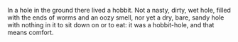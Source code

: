 In a hole in the ground there lived a hobbit. Not a nasty, dirty, wet hole, 
filled with the ends of worms and an oozy smell, nor yet a dry, bare, sandy hole 
with nothing in it to sit down on or to eat: it was a hobbit-hole, and that means 
comfort.